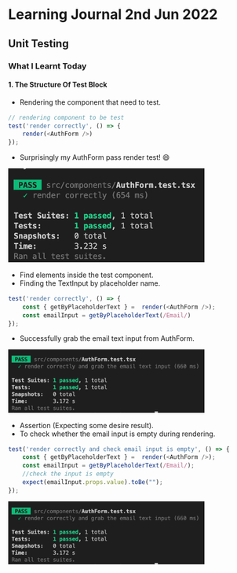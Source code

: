 # Learning Journal 2nd Jun 2022
## Unit Testing
### What I Learnt Today
#### 1. The Structure Of Test Block 
- Rendering the component that need to test.
```javascript
// rendering component to be test
test('render correctly', () => {
    render(<AuthForm />)
});
```
- Surprisingly my AuthForm pass render test! 😄
<img src="https://github.com/janson-gan/react-native-training/blob/main/images/June/02062022/Screenshot%202022-06-02%20at%205.19.12%20PM.png" width="400" />

- Find elements inside the test component.
- Finding the TextInput by placeholder name.
```javascript
test('render correctly', () => {
    const { getByPlaceholderText } =  render(<AuthForm />);
    const emailInput = getByPlaceholderText(/Email/)
});
```
- Successfully grab the email text input from AuthForm.
<img src="https://github.com/janson-gan/react-native-training/blob/main/images/June/02062022/Screenshot%202022-06-02%20at%205.54.25%20PM.png" width="400" />

- Assertion (Expecting some desire result).
- To check whether the email input is empty during rendering.
```javascript
test('render correctly and check email input is empty', () => {
    const { getByPlaceholderText } =  render(<AuthForm />);
    const emailInput = getByPlaceholderText(/Email/);
    //check the input is empty
    expect(emailInput.props.value).toBe("");
});
```
<img src="https://github.com/janson-gan/react-native-training/blob/main/images/June/02062022/Screenshot%202022-06-02%20at%205.54.25%20PM.png" width="400" />

